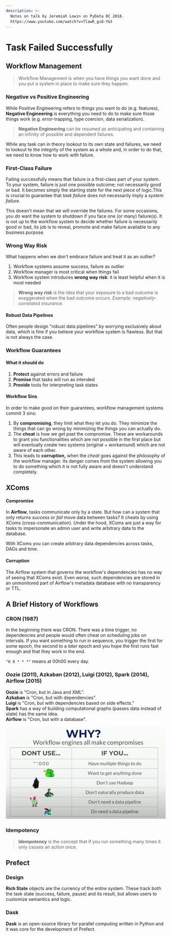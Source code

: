 ```yaml
---
description: >-
  Notes on talk by Jeremiah Lowin on PyData DC 2018.
  https://www.youtube.com/watch?v=TlawR_gi8-Y&t
---
```


# Task Failed Successfully

## Workflow Management

> Workflow Management is when you have things you want done and you put a system in place to make sure they happen.

### Negative vs Positive Engineering

While Positive Engineering refers to things you want to do \(e.g. features\), **Negative Engineering** is everything you need to do to make sure those things work \(e.g. error-trapping, type coercion, data serialization\).

> **Negative Engineering** can be resumed as anticipating and containing an infinity of possible and dependent failures.

While any task can in theory lookout to its own state and failures, we need to lookout to the integrity of the system as a whole and, in order to do that, we need to know how to work with failure.

### First-Class Failure

Failing successfully means that failure is a first-class part of your system. To your system, failure is just one possible outcome; not necessarily good or bad. It becomes simply the starting state for the next piece of logic.This is crucial to guarantee that _task failure_ does not necessarily imply a _system failure._

This doesn't mean that we will override the failures. For some occasions, you _do_ want the system to shutdown if you face one \(or many\) failure\(s\). It is not up to the workflow system to decide whether failure is necessarily good or bad, its job is to reveal, promote and make failure available to any business purpose.

### Wrong Way Risk

What happens when we don't embrace failure and treat it as an outlier?

1. Workflow systems assume success, failure as outlier
2. Workflow manager is most critical when things fail
3. Workflow system introduces **wrong way risk**: it is least helpful when it is most needed

> **Wrong way risk** is the idea that your exposure to a bad outcome is exaggerated when the bad outcome occurs. _Example: negatively-correlated insurance._

#### Robust Data Pipelines

Often people design "robust data pipelines" by worrying exclusively about data, which is fine if you believe your workflow system is flawless. But that is not always the case.

### Workflow Guarantees

#### What it should do

1. **Protect** against errors and failure
2. **Promise** that tasks will run as intended
3. **Provide** tools for interpreting task states

#### 

#### Workflow Sins

In order to make good on their guarantees, workflow management systems commit 3 sins:

1. By **compromising**, they limit what they let you do. They minimize the things that can go wrong by minimizing the things you can actually do.
2. The **cheat** is how we get past the compromise. These are workarounds to grant you functionalities which are not possible in the first place but will eventually create two systems \(original + workaround\) which are not aware of each other.
3. This leads to **corruption,** when the _cheat_ goes against the philosophy of the workflow manager. Its danger comes from the system allowing you to do something which it is not fully aware and doesn't understand completely. 

## XComs

#### Compromise

In **Airflow**, tasks communicate only by a state. But how can a system that only returns _success_ or _fail_ move data between tasks? It cheats by using XComs \(cross-communication\). Under the hood, XComs are just a way for tasks to impersonate an admin user and write arbitrary data to the database.

With XComs you can create arbitrary data dependencies across tasks, DAGs and time.

#### Corruption

The Airflow system that governs the workflow's dependencies has no way of seeing that XComs exist. Even worse, such dependencies are stored in an unmonitored part of Airflow's metadata database with no transparency or TTL.



## A Brief History of Workflows

### CRON \(1987\)

In the beginning there was CRON. There was a time trigger, no dependencies and people would often cheat on scheduling jobs on intervals. If you want something to run in sequence, you trigger the first for some epoch, the second to a _later_ epoch and you hope the first runs fast enough and that they work in the end.

`"0 0 * * *"` means at 00h00 every day.

### Oozie \(2011\), Azkaban \(2012\), Luigi \(2012\), Spark \(2014\), Airflow \(2015\)

**Oozie** is "Cron, but in Java and XML".   
**Azkaban** is "Cron, but with dependencies".   
**Luigi** is "Cron, but with dependencies based on side effects."  
**Spark** has a way of building computational graphs \(passes data instead of state\) has the same idea.  
**Airflow** is "Cron, but with a database".

![A Brief Summary of the Workflow Managers](../.gitbook/assets/image%20%2843%29.png)

### Idempotency

> **Idempotency** is the concept that if you run something many times it only causes an action once.

## Prefect

### Design

**Rich State** objects are the currency of the entire system. These track both the task state \(success, failure, pause\) and its result, but allows users to customize semantics and logic.

### Dask

**Dask** is an open-source library for parallel computing written in Python and it was core for the development of Prefect.









